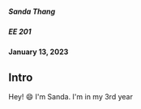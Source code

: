 ##### Sanda Thang
##### EE 201 
#### January 13, 2023

## Intro
Hey! :smile:
I'm Sanda. I'm in my 3rd year 